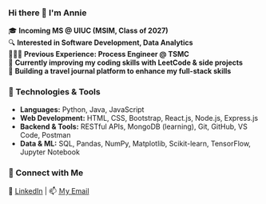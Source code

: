 ### Hi there 👋 I'm Annie

🎓 **Incoming MS @ UIUC (MSIM, Class of 2027)**  
🔍 **Interested in Software Development, Data Analytics**  
👩🏻‍💻 **Previous Experience: Process Engineer @ TSMC**  
🌱 **Currently improving my coding skills with LeetCode & side projects**  
💫 **Building a travel journal platform to enhance my full-stack skills**  

### 🔧 Technologies & Tools  
- **Languages:** Python, Java, JavaScript  
- **Web Development:** HTML, CSS, Bootstrap, React.js, Node.js, Express.js  
- **Backend & Tools:** RESTful APIs, MongoDB (learning), Git, GitHub, VS Code, Postman  
- **Data & ML:** SQL, Pandas, NumPy, Matplotlib, Scikit-learn, TensorFlow, Jupyter Notebook  

### 🌟 Connect with Me  
🔗 [LinkedIn](https://www.linkedin.com/in/hsin-ya-chien-tw) | 📫 [Ｍy Email](mailto:a0988115306@gmail.com)
